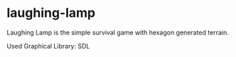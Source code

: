 # laughing-lamp

Laughing Lamp is the simple survival game with hexagon generated terrain.

Used Graphical Library: SDL

